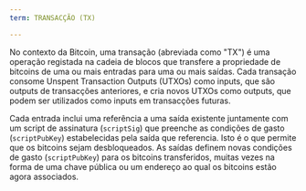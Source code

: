 ```yaml
---
term: TRANSACÇÃO (TX)

---
```

No contexto da Bitcoin, uma transação (abreviada como "TX") é uma operação registada na cadeia de blocos que transfere a propriedade de bitcoins de uma ou mais entradas para uma ou mais saídas. Cada transação consome Unspent Transaction Outputs (UTXOs) como inputs, que são outputs de transacções anteriores, e cria novos UTXOs como outputs, que podem ser utilizados como inputs em transacções futuras.

Cada entrada inclui uma referência a uma saída existente juntamente com um script de assinatura (`scriptSig`) que preenche as condições de gasto (`scriptPubKey`) estabelecidas pela saída que referencia. Isto é o que permite que os bitcoins sejam desbloqueados. As saídas definem novas condições de gasto (`scriptPubKey`) para os bitcoins transferidos, muitas vezes na forma de uma chave pública ou um endereço ao qual os bitcoins estão agora associados.